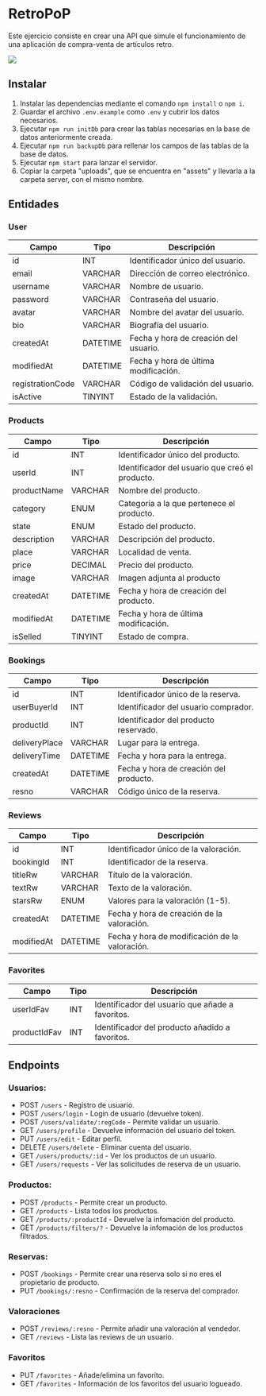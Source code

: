 # RetroPoP

Este ejercicio consiste en crear una API que simule el funcionamiento de una aplicación de compra-venta de artículos retro.

<p align="left">
  <img src="https://img.shields.io/badge/STATUS-EN%20DESAROLLO-green">
</p>

## Instalar

1. Instalar las dependencias mediante el comando `npm install` o `npm i`.
2. Guardar el archivo `.env.example` como `.env` y cubrir los datos necesarios.
3. Ejecutar `npm run initDb` para crear las tablas necesarias en la base de datos anteriormente creada.
4. Ejecutar `npm run backupDb` para rellenar los campos de las tablas de la base de datos.
5. Ejecutar `npm start` para lanzar el servidor.
6. Copiar la carpeta "uploads", que se encuentra en "assets" y llevarla a la carpeta server, con el mismo nombre.

## Entidades

### User

| Campo            | Tipo     | Descripción                           |
| ---------------- | -------- | ------------------------------------- |
| id               | INT      | Identificador único del usuario.      |
| email            | VARCHAR  | Dirección de correo electrónico.      |
| username         | VARCHAR  | Nombre de usuario.                    |
| password         | VARCHAR  | Contraseña del usuario.               |
| avatar           | VARCHAR  | Nombre del avatar del usuario.        |
| bio              | VARCHAR  | Biografía del usuario.                |
| createdAt        | DATETIME | Fecha y hora de creación del usuario. |
| modifiedAt       | DATETIME | Fecha y hora de última modificación.  |
| registrationCode | VARCHAR  | Código de validación del usuario.     |
| isActive         | TINYINT  | Estado de la validación.              |

### Products

| Campo       | Tipo     | Descripción                                     |
| ----------- | -------- | ----------------------------------------------- |
| id          | INT      | Identificador único del producto.               |
| userId      | INT      | Identificador del usuario que creó el producto. |
| productName | VARCHAR  | Nombre del producto.                            |
| category    | ENUM     | Categoria a la que pertenece el producto.       |
| state       | ENUM     | Estado del producto.                            |
| description | VARCHAR  | Descripción del producto.                       |
| place       | VARCHAR  | Localidad de venta.                             |
| price       | DECIMAL  | Precio del producto.                            |
| image       | VARCHAR  | Imagen adjunta al producto                      |
| createdAt   | DATETIME | Fecha y hora de creación del producto.          |
| modifiedAt  | DATETIME | Fecha y hora de última modificación.            |
| isSelled    | TINYINT  | Estado de compra.                               |

### Bookings

| Campo         | Tipo     | Descripción                            |
| ------------- | -------- | -------------------------------------- |
| id            | INT      | Identificador único de la reserva.     |
| userBuyerId   | INT      | Identificador del usuario comprador.   |
| productId     | INT      | Identificador del producto reservado.  |
| deliveryPlace | VARCHAR  | Lugar para la entrega.                 |
| deliveryTime  | DATETIME | Fecha y hora para la entrega.          |
| createdAt     | DATETIME | Fecha y hora de creación del producto. |
| resno         | VARCHAR  | Código único de la reserva.            |

### Reviews

| Campo      | Tipo     | Descripción                                    |
| ---------- | -------- | ---------------------------------------------- |
| id         | INT      | Identificador único de la valoración.          |
| bookingId  | INT      | Identificador de la reserva.                   |
| titleRw    | VARCHAR  | Título de la valoración.                       |
| textRw     | VARCHAR  | Texto de la valoración.                        |
| starsRw    | ENUM     | Valores para la valoración (1-5).              |
| createdAt  | DATETIME | Fecha y hora de creación de la valoración.     |
| modifiedAt | DATETIME | Fecha y hora de modificación de la valoración. |

### Favorites

| Campo        | Tipo | Descripción                                      |
| ------------ | ---- | ------------------------------------------------ |
| userIdFav    | INT  | Identificador del usuario que añade a favoritos. |
| productIdFav | INT  | Identificador del producto añadido a favoritos.  |

## Endpoints

### Usuarios:

-   POST `/users` - Registro de usuario.
-   POST `/users/login` - Login de usuario (devuelve token).
-   POST `/users/validate/:regCode` - Permite validar un usuario.
-   GET `/users/profile` - Devuelve información del usuario del token.
-   PUT `/users/edit` - Editar perfil.
-   DELETE `/users/delete` - Eliminar cuenta del usuario.
-   GET `/users/products/:id` - Ver los productos de un usuario.
-   GET `/users/requests` - Ver las solicitudes de reserva de un usuario.

### Productos:

-   POST `/products` - Permite crear un producto.
-   GET `/products` - Lista todos los productos.
-   GET `/products/:productId` - Devuelve la infomación del producto.
-   GET `/products/filters/?` - Devuelve la infomación de los productos filtrados.

### Reservas:

-   POST `/bookings` - Permite crear una reserva solo si no eres el propietario de producto.
-   PUT `/bookings/:resno` - Confirmación de la reserva del comprador.

### Valoraciones

-   POST `/reviews/:resno` - Permite añadir una valoración al vendedor.
-   GET `/reviews` - Lista las reviews de un usuario.

### Favoritos

-   PUT `/favorites` - Añade/elimina un favorito.
-   GET `/favorites` - Información de los favoritos del usuario logueado.
